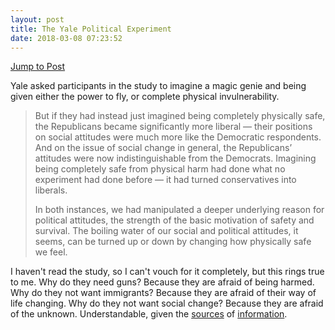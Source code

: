 ```yaml
---
layout: post
title: The Yale Political Experiment
date: 2018-03-08 07:23:52
---
```


[Jump to Post][1]

Yale asked participants in the study to imagine a magic genie and being given either the power to fly, or complete physical invulnerability. 

> But if they had instead just imagined being completely physically safe, the Republicans became significantly more liberal — their positions on social attitudes were much more like the Democratic respondents. And on the issue of social change in general, the Republicans’ attitudes were now indistinguishable from the Democrats. Imagining being completely safe from physical harm had done what no experiment had done before — it had turned conservatives into liberals.
> 
> In both instances, we had manipulated a deeper underlying reason for political attitudes, the strength of the basic motivation of safety and survival. The boiling water of our social and political attitudes, it seems, can be turned up or down by changing how physically safe we feel.

I haven't read the study, so I can't vouch for it completely, but this rings true to me. Why do they need guns? Because they are afraid of being harmed. Why do they not want immigrants? Because they are afraid of their way of life changing. Why do they not want social change? Because they are afraid of the unknown. Understandable, given the [sources][2] of [information][3].


[1]: https://www.washingtonpost.com/news/inspired-life/wp/2017/11/22/at-yale-we-conducted-an-experiment-to-turn-conservatives-into-liberals-the-results-say-a-lot-about-our-political-divisions/?utm_term=.04cedf1aa3a9
[2]: https://www.washingtonpost.com/news/the-fix/wp/2016/07/21/full-text-donald-trumps-prepared-remarks-accepting-the-republican-nomination/?utm_term=.dd6c8dd198e7
[3]: https://www.dailykos.com/stories/2017/9/16/1699050/-Fox-News-Sells-Fear-And-Too-Many-Americans-Buy-It